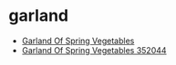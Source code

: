# garland

 * [Garland Of Spring Vegetables](../../index/g/garland-of-spring-vegetables-352044.json)
 * [Garland Of Spring Vegetables 352044](../../index/g/garland-of-spring-vegetables-352044.json)
